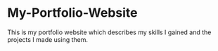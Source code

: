 # My-Portfolio-Website
This is my portfolio website which describes my skills I gained and the projects I made using them.
